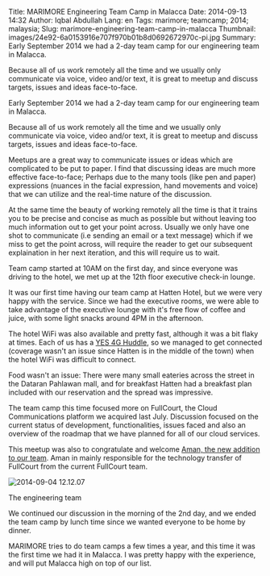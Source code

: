 Title: MARIMORE Engineering Team Camp in Malacca
Date: 2014-09-13 14:32
Author: Iqbal Abdullah
Lang: en
Tags: marimore; teamcamp; 2014; malaysia;
Slug: marimore-engineering-team-camp-in-malacca
Thumbnail: images/24e92-6a0153916e707f970b01b8d0692672970c-pi.jpg
Summary: Early September 2014 we had a 2-day team camp for our engineering team in Malacca.

Because all of us work remotely all the time and we usually only communicate via voice, video and/or text, it is great to meetup and discuss targets, issues and ideas face-to-face.

Early September 2014 we had a 2-day team camp for our engineering team in
Malacca.

Because all of us work remotely all the time and we usually only communicate via
voice, video and/or text, it is great to meetup and discuss targets,
issues and ideas face-to-face.

Meetups are a great way to communicate issues or ideas which are complicated to
be put to paper. I find that discussing ideas are much more effective
face-to-face; Perhaps due to the many tools (like pen and paper)
expressions (nuances in the facial expression, hand movements and voice)
that we can utilize and the real-time nature of the discussion.

At the same time the beauty of working remotely all the time is that it trains
you to be precise and concise as much as possible but without leaving
too much information out to get your point across. Usually we only have
one shot to communicate (i.e sending an email or a text message) which
if we miss to get the point across, will require the reader to get our
subsequent explaination in her next iteration, and this will require us
to wait.

Team camp started at 10AM on the first day, and since everyone was driving to
the hotel, we met up at the 12th floor executive check-in lounge.

It was our first time having our team camp at Hatten Hotel, but we were very
happy with the service. Since we had the executive rooms, we were able
to take advantage of the executive lounge with it's free flow of coffee
and juice, with some light snacks around 4PM in the afternoon.</span>

The hotel WiFi was also available and pretty fast, although it was a bit
flaky at times. Each of us has a [YES 4G
Huddle](http://www.yes.my/v3/personal/devices/huddle.do), so we managed
to get connected (coverage wasn't an issue since Hatten is in the middle
of the town) when the hotel WiFi was difficult to connect.

Food wasn't an issue: There were many small eateries across the street in the
Dataran Pahlawan mall, and for breakfast Hatten had a breakfast plan
included with our reservation and the spread was impressive.

The team camp this time focused more on FullCourt, the Cloud Communications
platform we acquired last July.
Discussion focused on the current status of development,
functionalities, issues faced and also an overview of the roadmap that
we have planned for all of our cloud services.

This meetup was also to congratulate and welcome [Aman, the new addition to
our team](http://www.marimore.co.jp/en/ourstaff/). Aman in mainly
responsible for the technology transfer of FullCourt from the current
FullCourt team.  

![2014-09-04
12.12.07]({filename}/images/24e92-6a0153916e707f970b01b8d0692672970c-pi.jpg "2014-09-04 12.12.07")

The engineering team

We continued our discussion in the morning of the 2nd day, and we ended the
team camp by lunch time since we wanted everyone to be home by
dinner.

MARIMORE tries to do team camps a few times a year, and this time it was the
first time we had it in Malacca. I was pretty happy with the experience,
and will put Malacca high on top of our list.

